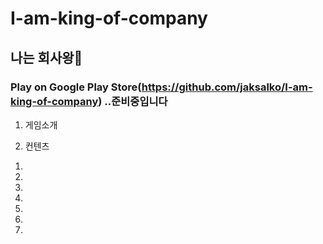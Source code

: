 # I-am-king-of-company
## 나는 회사왕:crown:

### Play on Google Play Store(https://github.com/jaksalko/I-am-king-of-company) ..준비중입니다

1. 게임소개

2. 컨텐츠
1)
2)
3)
4)
5)
6)
7)

